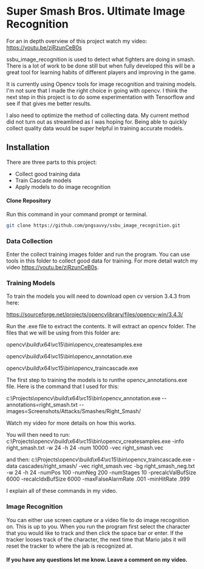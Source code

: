 # Super Smash Bros. Ultimate Image Recognition

For an in depth overview of this project watch my video:
https://youtu.be/zjRzunCeB0s

ssbu_image_recognition is used to detect what fighters are doing in smash. There is a lot of work to be done still but when fully developed this will be a great tool for learning habits of different players and improving in the game.

It is currently using Opencv tools for image recognition and training models. I'm not sure that I made the right choice in going with opencv. I think the next step in this project is to do some experimentation with Tensorflow and see if that gives me better results. 

I also need to optimize the method of collecting data. My current method did not turn out as streamlined as I was hoping for. Being able to quickly collect quality data would be super helpful in training accurate models.

## Installation

There are three parts to this project:
- Collect good training data
- Train Cascade models
- Apply models to do image recognition

#### Clone Repository

Run this command in your command prompt or terminal.

```bash
git clone https://github.com/pngsavvy/ssbu_image_recognition.git
```

### Data Collection

Enter the collect training images folder and run the program. You can use tools in this folder to collect good data for training. For more detail watch my video https://youtu.be/zjRzunCeB0s.

### Training Models

To train the models you will need to download open cv version 3.4.3 from here: 

https://sourceforge.net/projects/opencvlibrary/files/opencv-win/3.4.3/

Run the .exe file to extract the contents. It will extract an opencv folder. The files that we will be using from this folder are:

opencv\build\x64\vc15\bin\opencv_createsamples.exe

opencv\build\x64\vc15\bin\opencv_annotation.exe

opencv\build\x64\vc15\bin\opencv_traincascade.exe

The first step to training the models is to runthe opencv_annotations.exe file. Here is the command that I used for this:

c:\Projects\opencv\build\x64\vc15\bin\opencv_annotation.exe --annotations=right_smash.txt --images=Screenshots/Attacks/Smashes/Right_Smash/

Watch my video for more details on how this works.

You will then need to run:
c:\Projects\opencv\build\x64\vc15\bin\opencv_createsamples.exe -info right_smash.txt -w 24 -h 24 -num 10000 -vec right_smash.vec

and then:
c:\Projects\opencv\build\x64\vc15\bin\opencv_traincascade.exe -data cascades/right_smash/ -vec right_smash.vec -bg right_smash_neg.txt -w 24 -h 24 -numPos 100 -numNeg 200 -numStages 10 -precalcValBufSize 6000 -recalcIdxBufSize 6000 -maxFalseAlarmRate .001 -minHitRate .999

I explain all of these commands in my video.

### Image Recognition

You can either use screen capture or a video file to do image recognition on. This is up to you. When you run the program first select the character that you would like to track and then click the space bar or enter. If the tracker looses track of the character, the next time that Mario jabs it will reset the tracker to where the jab is recognized at.

#### If you have any questions let me know. Leave a comment on my video.
